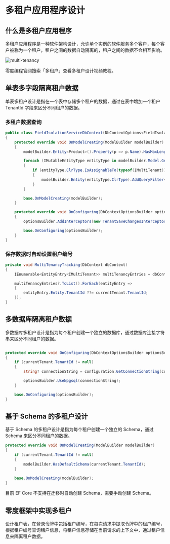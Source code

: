 # 多租户应用程序设计

## 什么是多租户应用程序

多租户应用程序是一种软件架构设计，允许单个实例的软件服务多个客户，每个客户被称为一个租户，租户之间的数据自动隔离的，租户之间的数据不会相互影响。

![multi-tenancy](https://oss.xcode.me/notes/helloshop/multi-tenancy.svg)


零度编程官网搜索「多租户」查看多租户设计视频教程。

## 单表多字段隔离租户数据

单表多租户设计是指在一个表中存储多个租户的数据，通过在表中增加一个租户 TenantId 字段来区分不同租户的数据。

### 多租户数据查询

```csharp
public class FieldIsolationServiceDbContext(DbContextOptions<FieldIsolationServiceDbContext> options, ICurrentTenant currentTenant) : DbContext(options)
{
    protected override void OnModelCreating(ModelBuilder modelBuilder)
    {
        modelBuilder.Entity<Product>().Property(p => p.Name).HasMaxLength(32);

        foreach (IMutableEntityType entityType in modelBuilder.Model.GetEntityTypes())
        {
            if (entityType.ClrType.IsAssignableTo(typeof(IMultiTenant)))
            {
                modelBuilder.Entity(entityType.ClrType).AddQueryFilter<IMultiTenant>(e => e.TenantId == currentTenant.TenantId);
            }
        }

        base.OnModelCreating(modelBuilder);
    }

    protected override void OnConfiguring(DbContextOptionsBuilder optionsBuilder)
    {
        optionsBuilder.AddInterceptors(new TenantSaveChangesInterceptor(currentTenant));

        base.OnConfiguring(optionsBuilder);
    }
}
```

### 保存数据时自动设置租户编号

```csharp
private void MultiTenancyTracking(DbContext dbContext)
{
    IEnumerable<EntityEntry<IMultiTenant>> multiTenancyEntries = dbContext.ChangeTracker.Entries<IMultiTenant>().Where(entry => entry.State == EntityState.Added || entry.State == EntityState.Modified);

    multiTenancyEntries?.ToList().ForEach(entityEntry =>
    {
        entityEntry.Entity.TenantId ??= currentTenant.TenantId;
    });
}
```

## 多数据库隔离租户数据

多数据库多租户设计是指为每个租户创建一个独立的数据库，通过数据库连接字符串来区分不同租户的数据。


```csharp

protected override void OnConfiguring(DbContextOptionsBuilder optionsBuilder)
{
    if (currentTenant.TenantId != null)
    {
        string? connectionString = configuration.GetConnectionString(currentTenant.TenantId);

        optionsBuilder.UseNpgsql(connectionString);
    }

    base.OnConfiguring(optionsBuilder);
}
```

## 基于 Schema 的多租户设计

基于 Schema 的多租户设计是指为每个租户创建一个独立的 Schema，通过 Schema 来区分不同租户的数据。

```csharp
protected override void OnModelCreating(ModelBuilder modelBuilder)
{
    if (currentTenant.TenantId != null)
    {
        modelBuilder.HasDefaultSchema(currentTenant.TenantId);
    }

    base.OnModelCreating(modelBuilder);
}
```

目前 EF Core 不支持在迁移时自动创建 Schema，需要手动创建 Schema。


## 零度框架中实现多租户

设计租户表，在登录令牌中包括租户编号，在每次请求中提取令牌中的租户编号，根据租户编号查询租户信息，将租户信息存储在当前请求的上下文中，通过租户信息来隔离租户数据。